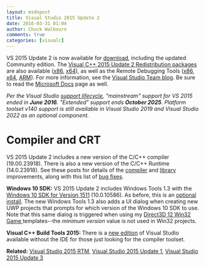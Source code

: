 ```yaml
---
layout: msdnpost
title: Visual Studio 2015 Update 2
date: 2016-03-31 01:04
author: Chuck Walbourn
comments: true
categories: [visualc]
---
```

VS 2015 Update 2 is now available for <a href="http://go.microsoft.com/fwlink/?LinkId=691129">download</a>, including the updated Community edition. The <a href="https://www.microsoft.com/en-us/download/details.aspx?id=51682">Visual C++ 2015 Update 2 Redistribution packages</a> are also available (<a href="https://go.microsoft.com/fwlink/?LinkId=615459">x86</a>, <a href="https://go.microsoft.com/fwlink/?LinkId=615460">x64</a>), as well as the Remote Debugging Tools (<a href="https://go.microsoft.com/fwlink/?LinkId=615469">x86</a>, <a href="https://go.microsoft.com/fwlink/?LinkId=615470">x64</a>, <a href="https://go.microsoft.com/fwlink/?LinkId=615471">ARM</a>). For more information, see the <a href="https://devblogs.microsoft.com/visualstudio/visual-studio-2015-update-2-rtm/">Visual Studio Team blog</a>. Be sure to read the <a href="https://docs.microsoft.com/en-us/cpp/porting/visual-cpp-what-s-new-2003-through-2015?view=vs-2015">Microsoft Docs</a> page as well.
<!--more-->

<em>Per the Visual Studio [support lifecycle](https://docs.microsoft.com/lifecycle/products/visual-studio-2015), "mainstream" support for VS 2015 ended in <b>June 2016</b>. "Extended" support ends <b>October 2025</b>. Platform toolset v140 support is still available in Visual Studio 2019 and Visual Studio 2022 as an optional component.</em>

<h1>Compiler and CRT</h1>

VS 2015 Update 2 includes a new version of the C/C++ compiler (19.00.23918). There is also a new version of the C/C++ Runtime (14.0.23918). See these posts for details of the <a href="https://devblogs.microsoft.com/cppblog/compiler-improvements-in-vs-2015-update-2/">compiler</a> and <a href="https://devblogs.microsoft.com/cppblog/vs-2015-update-2s-stl-is-c17-so-far-feature-complete/">library</a> improvements, along with this list of <a href="https://devblogs.microsoft.com/cppblog/visual-c-2015-update-2-bug-fixes/">bug fixes</a>.

<strong>Windows 10 SDK:</strong> VS 2015 Update 2 includes Windows Tools 1.3 with the <a href="https://walbourn.github.io/windows-10-sdk-november-2015/">Windows 10 SDK for Version 1511</a> (10.0.10586). As before, this is an <a href="https://devblogs.microsoft.com/cppblog/developing-for-windows-10-with-visual-c-2015/">optional install</a>. The new Windows Tools 1.3 also adds a UI dialog when creating new UWP projects that prompts for which version of the Windows 10 SDK to use. Note that this same dialog is triggered when using my <a href="https://walbourn.github.io/direct3d-game-visual-studio-templates-redux/">Direct3D 12 Win32 Game </a>templates--the <em>minimum version</em> value is not used in Win32 projects.

<strong>Visual C++ Build Tools 2015: </strong>There is a <a href="https://devblogs.microsoft.com/cppblog/announcing-visual-c-build-tools-2015-standalone-c-tools-for-build-environments/">new edition</a> of Visual Studio available without the IDE for those just looking for the compiler toolset.

<strong>Related:</strong> <a href="https://walbourn.github.io/visual-studio-2015-rtm/">Visual Studio 2015 RTM</a>, <a href="https://walbourn.github.io/visual-studio-2015-update-1/">Visual Studio 2015 Update 1</a>, <a href="https://walbourn.github.io/visual-studio-2015-update-3/">Visual Studio 2015 Update 3</a>
